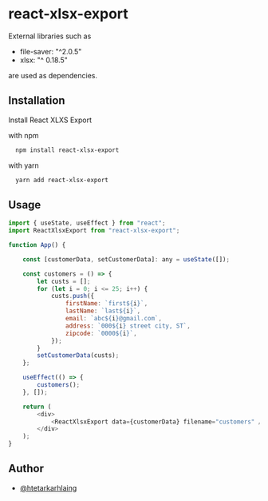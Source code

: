 
# react-xlsx-export

External libraries such as

- file-saver: "^2.0.5"
- xlsx: "^ 0.18.5"

are used as dependencies.


## Installation

Install React XLXS Export 

with npm

```bash
  npm install react-xlsx-export
```

with yarn

```bash
  yarn add react-xlsx-export
```    
## Usage

```javascript
import { useState, useEffect } from "react";
import ReactXlsxExport from "react-xlsx-export";

function App() {

	const [customerData, setCustomerData]: any = useState([]);

	const customers = () => {
		let custs = [];
		for (let i = 0; i <= 25; i++) {
			custs.push({
				firstName: `first${i}`,
				lastName: `last${i}`,
				email: `abc${i}@gmail.com`,
				address: `000${i} street city, ST`,
				zipcode: `0000${i}`,
			});
		}
		setCustomerData(custs);
	};

	useEffect(() => {
		customers();
	}, []);

	return (
		<div>
			<ReactXlsxExport data={customerData} filename="customers" />
		</div>
	);
}
```


## Author

- [@htetarkarhlaing](https://www.github.com/htetarkarhlaing)

